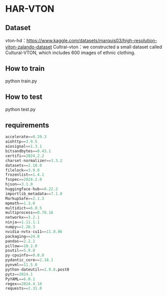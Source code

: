 # HAR-VTON

## Dataset
vton-hd：https://www.kaggle.com/datasets/marquis03/high-resolution-viton-zalando-dataset
Cultral-vton：we constructed a small dataset called Cultural-VTON, which includes 600 images of ethnic clothing.

## How to train
python train.py

## How to test
python test.py

## requirements
```py
accelerate==0.29.3
aiohttp==3.9.5
aiosignal==1.3.1
bitsandbytes==0.43.1
certifi==2024.2.2
charset-normalizer==3.3.2
datasets==2.18.0
filelock==3.9.0
frozenlist==1.4.1
fsspec==2024.2.0
hjson==3.1.0
huggingface-hub==0.22.2
importlib_metadata==7.1.0
MarkupSafe==2.1.3
mpmath==1.3.0
multidict==6.0.5
multiprocess==0.70.16
networkx==3.2.1
ninja==1.11.1.1
numpy==1.26.3
nvidia-nvtx-cu11==11.8.86
packaging==24.0
pandas==2.2.2
pillow==10.2.0
psutil==5.9.8
py-cpuinfo==9.0.0
pydantic_core==2.18.1
pynvml==11.5.0
python-dateutil==2.9.0.post0
pytz==2024.1
PyYAML==6.0.1
regex==2024.4.16
requests==2.31.0
```
